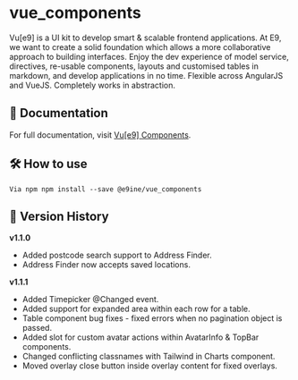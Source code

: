 # vue_components

Vu[e9] is a UI kit to develop smart & scalable frontend applications. At E9, we want to create a solid foundation which allows a more collaborative approach to building interfaces. Enjoy the dev experience of model service, directives, re-usable components, layouts and customised tables in markdown, and develop applications in no time. Flexible across AngularJS and VueJS. Completely works in abstraction.

## 📄 Documentation

For full documentation, visit [Vu[e9] Components](https://vue9-components.web.app/).

## 🛠 How to use

```
Via npm npm install --save @e9ine/vue_components
```

## 📒 Version History

**v1.1.0**

-   Added postcode search support to Address Finder.
-   Address Finder now accepts saved locations.

**v1.1.1**

-   Added Timepicker @Changed event.
-   Added support for expanded area within each row for a table.
-   Table component bug fixes - fixed errors when no pagination object is passed.
-   Added slot for custom avatar actions within AvatarInfo & TopBar components.
-   Changed conflicting classnames with Tailwind in Charts component.
-   Moved overlay close button inside overlay content for fixed overlays.
